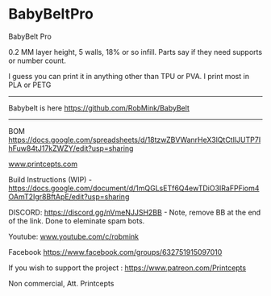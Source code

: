 # BabyBeltPro
BabyBelt Pro

0.2 MM layer height, 5 walls, 18% or so infill.  Parts say if they need supports or number count.

I guess you can print it in anything other than TPU or PVA.  I print most in PLA or PETG

*****
Babybelt is here https://github.com/RobMink/BabyBelt
*****

BOM  https://docs.google.com/spreadsheets/d/18tzwZBVWanrHeX3lQtCtIlJUTP7IhFuw84tJ17kZWZY/edit?usp=sharing

www.printcepts.com

Build Instructions (WIP) - https://docs.google.com/document/d/1mQGLsETf6Q4ewTDiO3IRaFPFiom4OAmT2Igr8BftApE/edit?usp=sharing

DISCORD: https://discord.gg/nVmeNJJSH2BB - Note, remove BB at the end of the link. Done to eleminate spam bots.

Youtube: www.youtube.com/c/robmink

Facebook https://www.facebook.com/groups/632751915097010

If you wish to support the project : https://www.patreon.com/Printcepts

Non commercial, Att.
Printcepts



